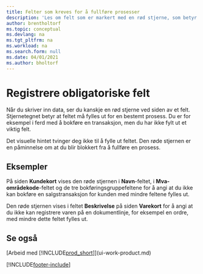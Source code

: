 ```yaml
---
title: Felter som kreves for å fullføre prosesser
description: 'Les om felt som er markert med en rød stjerne, som betyr at de er obligatoriske og må fylles ut for at en prosess skal kunne fullføres.'
author: brentholtorf
ms.topic: conceptual
ms.devlang: na
ms.tgt_pltfrm: na
ms.workload: na
ms.search.form: null
ms.date: 04/01/2021
ms.author: bholtorf
---
```

# <a name="detecting-mandatory-fields"></a>Registrere obligatoriske felt

Når du skriver inn data, ser du kanskje en rød stjerne ved siden av et felt. Stjernetegnet betyr at feltet må fylles ut for en bestemt prosess. Du er for eksempel i ferd med å bokføre en transaksjon, men du har ikke fylt ut et viktig felt.

Det visuelle hintet tvinger deg ikke til å fylle ut feltet. Den røde stjernen er en påminnelse om at du blir blokkert fra å fullføre en prosess.

## <a name="examples"></a>Eksempler

På siden **Kundekort** vises den røde stjernen i **Navn**-feltet, i **Mva-områdekode**-feltet og de tre bokføringsgruppefeltene for å angi at du ikke kan bokføre en salgstransaksjon for kunden med mindre feltene fylles ut.

Den røde stjernen vises i feltet **Beskrivelse** på siden **Varekort** for å angi at du ikke kan registrere varen på en dokumentlinje, for eksempel en ordre, med mindre dette feltet fylles ut.

## <a name="see-also"></a>Se også

[Arbeid med [!INCLUDE[prod_short](includes/prod_short.md)]](ui-work-product.md)


[!INCLUDE[footer-include](includes/footer-banner.md)]
